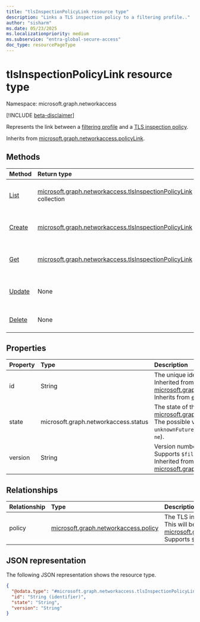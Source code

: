 ```yaml
---
title: "tlsInspectionPolicyLink resource type"
description: "Links a TLS inspection policy to a filtering profile.."
author: "sisharm"
ms.date: 05/23/2025
ms.localizationpriority: medium
ms.subservice: "entra-global-secure-access"
doc_type: resourcePageType
---
```


# tlsInspectionPolicyLink resource type

Namespace: microsoft.graph.networkaccess

[!INCLUDE [beta-disclaimer](../../includes/beta-disclaimer.md)]

Represents the link between a [filtering profile](../resources/networkaccess-filteringprofile.md) and a [TLS inspection policy](../resources/networkaccess-tlsinspectionpolicy.md).

Inherits from [microsoft.graph.networkaccess.policyLink](../resources/networkaccess-policylink.md).

## Methods
|Method|Return type|Description|
|:---|:---|:---|
|[List](../api/networkaccess-tlsinspectionpolicylink-list.md)|[microsoft.graph.networkaccess.tlsInspectionPolicyLink](../resources/networkaccess-tlsinspectionpolicylink.md) collection|Get a list of the tlsInspectionPolicyLink objects on a filtering profile.|
|[Create](../api/networkaccess-tlsinspectionpolicylink-post.md)|[microsoft.graph.networkaccess.tlsInspectionPolicyLink](../resources/networkaccess-tlsinspectionpolicylink.md)|Create a new tlsInspectionPolicyLink object on a filtering profile.|
|[Get](../api/networkaccess-tlsinspectionpolicylink-get.md)|[microsoft.graph.networkaccess.tlsInspectionPolicyLink](../resources/networkaccess-tlsinspectionpolicylink.md)|Get a tlsInspectionPolicyLink object on a filtering profile.|
|[Update](../api/networkaccess-tlsinspectionpolicylink-update.md)|None|Update the properties of a tlsInspectionPolicyLink object.|
|[Delete](../api/networkaccess-tlsinspectionpolicylink-delete.md)|None|Delete a tlsInspectionPolicyLink object.|

## Properties
|Property|Type|Description|
|:---|:---|:---|
|id|String|The unique identifier for the policy link. Inherited from [microsoft.graph.networkaccess.policyLink](../resources/networkaccess-policylink.md). Inherits from [entity](../resources/entity.md).|
|state|microsoft.graph.networkaccess.status|The state of the policy link. Inherited from [microsoft.graph.networkaccess.policyLink](../resources/networkaccess-policylink.md). The possible values are: `enabled`, `disabled`, `unknownFutureValue`. Supports `$filter` (`eq`, `ne`).|
|version|String|Version number of the policy link. Supports `$filter` (`eq`, `ne`, `startsWith`). Inherited from [microsoft.graph.networkaccess.policyLink](../resources/networkaccess-policylink.md).|

## Relationships
|Relationship|Type|Description|
|:---|:---|:---|
|policy|[microsoft.graph.networkaccess.policy](../resources/networkaccess-policy.md)|The TLS inspection policy associated with this link. This will be of derived type [microsoft.graph.networkaccess.tlsInspectionpolicy](../resources/networkaccess-tlsinspectionpolicy.md). Supports `$expand`.|

## JSON representation
The following JSON representation shows the resource type.
<!-- {
  "blockType": "resource",
  "keyProperty": "id",
  "@odata.type": "microsoft.graph.networkaccess.tlsInspectionPolicyLink",
  "baseType": "microsoft.graph.networkaccess.policyLink",
  "openType": false
}
-->
``` json
{
  "@odata.type": "#microsoft.graph.networkaccess.tlsInspectionPolicyLink",
  "id": "String (identifier)",
  "state": "String",
  "version": "String"
}
```

